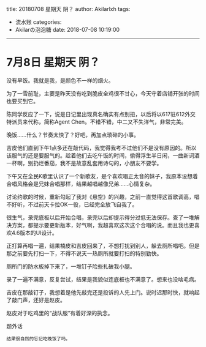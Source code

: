 title: 20180708 星期天 阴？
author: Akilarlxh
tags:
  - 流水账
categories:
  - Akilarの泡泡糖
date: 2018-07-08 10:19:00
---
# 7月8日 星期天 阴？

没有早饭。我就是我，是颜色不一样的烟火。

为了一雪前耻，主要是昨天没有吃到脆皮全鸡很不甘心，今天守着店铺开张的时间也要买到它。

陈同学反应了一下，说是日记里出现真名确实有点别扭，以后将以617驻612外交特派员来代称，简称Agent Chen。不错不错，中二又不失洋气，非常完美。

晚饭……什么？节奏太快了？好吧，再加点琐碎的小事。

吉皮他们直到下午1点多还在敲代码，我觉得我考不过他们不是没有原因的。所以该服气的还是要服气的。趁着他们去吃午饭的时间，偷得浮生半日闲，一曲新词酒一杯啊，别扔烂番茄，我不是故意乱套用诗句的，小朋友不要学。

下午又在全民K歌里认识了一个新歌友，是个喜欢唱正太音的妹子，我原本设想着合唱风格会是兄妹合唱那样，结果越唱越像兄弟……心情复杂。

讨论约歌的时候，重新勾起了我对《悬空》的兴趣，之前一直觉得这首歌调高，唱不好听，不过前天卡拉OK一役，已经完全放飞自我了。

很生气，录完底板以后开始合唱，录完以后却提示得分过低无法保存。查了一堆解决方案，都提示要更新版本，好气啊，我超喜欢这次这个合唱的说。而且我也更喜欢4.6版本的UI设计。

正打算再唱一遍，结果楠皮和吉皮回来了，不想打扰到别人，躲去厕所唱吧。但是那之前要先打扫一下，不得不说天一热厕所就要打扫的特别勤快。

厕所门的防水板掉下来了，一堆钉子险些扎破我小腿。

录了一遍不满意，反复尝试，结果是我貌似连底板也不满意了。想来也没啥毛病。

吉皮在那敲钉子，我想着是他先敲完还是投诉的人先上门。说时迟那时快，就响起了敲门声，还好是赵皮。

赵皮对于吃鸡里的“战队服”有着好深的执念。

题外话
```
结果很自然的忘记吃晚饭了吗。
```